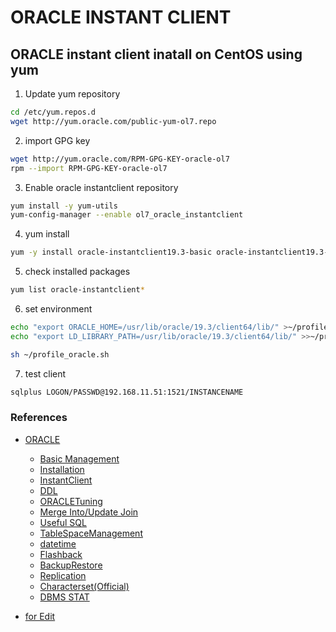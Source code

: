 # ORACLE INSTANT CLIENT

## ORACLE instant client inatall on CentOS using yum

1. Update yum repository
```sh
cd /etc/yum.repos.d
wget http://yum.oracle.com/public-yum-ol7.repo
```
2. import GPG key
```sh
wget http://yum.oracle.com/RPM-GPG-KEY-oracle-ol7
rpm --import RPM-GPG-KEY-oracle-ol7 
```

3. Enable oracle instantclient repository
```sh
yum install -y yum-utils
yum-config-manager --enable ol7_oracle_instantclient
```
4. yum install
```sh
yum -y install oracle-instantclient19.3-basic oracle-instantclient19.3-devel oracle-instantclient19.3-jdbc oracle-instantclient19.3-sqlplus
```
5. check installed packages
```sh
yum list oracle-instantclient*
```

6. set environment
```sh
echo "export ORACLE_HOME=/usr/lib/oracle/19.3/client64/lib/" >~/profile_oracle.sh
echo "export LD_LIBRARY_PATH=/usr/lib/oracle/19.3/client64/lib/" >>~/profile_oracle.sh

sh ~/profile_oracle.sh
```

7. test client
```sh
sqlplus LOGON/PASSWD@192.168.11.51:1521/INSTANCENAME
```

### References

* [ORACLE](https://github.com/LowyShin/KnowledgeBase/tree/master/wiki/ORACLE)
  * [Basic Management](https://talklowy-jp.blogspot.com/2020/10/oracle-management-knowledge.html)
  * [Installation](https://github.com/LowyShin/KnowledgeBase/tree/master/wiki/ORACLEInstallTips)
  * [InstantClient](https://github.com/LowyShin/KnowledgeBase/blob/master/wiki/ORACLE/oracle-instantclient.md)
  * [DDL](https://talklowy-jp.blogspot.com/2020/10/oracle-ddl-lowy-knowledgebase.html)
  * [ORACLETuning](https://github.com/LowyShin/KnowledgeBase/blob/master/wiki/ORACLE/ORACLETuning.md)
  * [Merge Into/Update Join](https://github.com/LowyShin/KnowledgeBase/blob/master/wiki/ORACLE/MERGE.md)
  * [Useful SQL](https://talklowy-jp.blogspot.com/2020/10/oracle-useful-sql.html)
  * [TableSpaceManagement](https://github.com/LowyShin/KnowledgeBase/blob/master/wiki/ORACLE/tablespace.md)
  * [datetime](https://github.com/LowyShin/KnowledgeBase/blob/master/wiki/ORACLE/ORAdatetime.md)
  * [Flashback](https://github.com/LowyShin/KnowledgeBase/blob/master/wiki/ORACLE/ORAFlashback.md)
  * [BackupRestore](https://talklowy-jp.blogspot.com/2021/02/oracle-backup-and-restore-lowy.html)
  * [Replication](https://github.com/LowyShin/KnowledgeBase/blob/master/wiki/ORACLE/ORAReplication.md)
  * [Characterset(Official)](https://www.oracle.com/technetwork/jp/content/charcterset-250314-ja.pdf)
  * [DBMS STAT](https://github.com/LowyShin/KnowledgeBase/blob/master/wiki/ORACLE/ORADBMSSTAT.md)

* [for Edit](https://github.com/LowyShin/KnowledgeBase/edit/master/wiki/ORACLE/oracle-instantclient.md)


